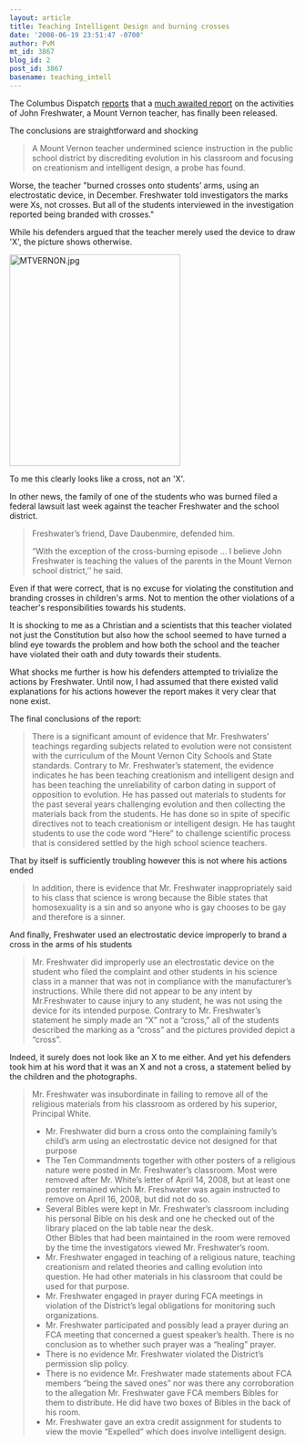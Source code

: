 ```yaml
---
layout: article
title: Teaching Intelligent Design and burning crosses
date: '2008-06-19 23:51:47 -0700'
author: PvM
mt_id: 3867
blog_id: 2
post_id: 3867
basename: teaching_intell
---
```

The Columbus Dispatch [reports](http://www.dispatch.com/live/content/local_news/stories/2008/06/19/mtvernon.html?sid=101) that a [much awaited report](http://www.dispatch.com/wwwexportcontent/sites/dispatch/local_news/stories/2008/06/19/Freshwater.pdf) on the activities of John Freshwater, a Mount Vernon teacher, has finally been released.

The conclusions are straightforward and shocking

> A Mount Vernon teacher undermined science instruction in the public school district by discrediting evolution in his classroom and focusing on creationism and intelligent design, a probe has found. 

Worse, the teacher "burned crosses onto students’ arms, using an electrostatic device, in December. Freshwater told investigators the marks were Xs, not crosses. But all of the students interviewed in the investigation reported being branded with crosses."

While his defenders argued that the teacher merely used the device to draw 'X', the picture shows otherwise.

<img src="/PT/uploads/2008/MTVERNON.jpg" alt="MTVERNON.jpg" width="300" height="371" class="mt-image-none" />

To me this clearly looks like a cross, not an 'X'.

In other news, the family of one of the students who was burned filed a federal lawsuit last week against the teacher Freshwater and the school district.

> Freshwater’s friend, Dave Daubenmire, defended him.
> 
> “With the exception of the cross-burning episode … I believe John Freshwater is teaching the values of the parents in the Mount Vernon school district,’’ he said.

Even if that were correct, that is no excuse for violating the constitution  and branding crosses in children's arms. Not to mention the other violations of a teacher's responsibilities towards his students.

It is shocking to me as a Christian and a scientists that this teacher violated not just the Constitution but also how the school seemed to have turned a blind eye towards the problem and how both the school and the teacher have violated their oath and duty towards their students.

What shocks me further is how his defenders attempted to trivialize the actions by Freshwater. Until now, I had assumed that there existed valid explanations for his actions however the report makes it very clear that none exist. 

The final conclusions of the report:

> There is a significant amount of evidence that Mr. Freshwaters’ teachings regarding subjects  related to evolution were not consistent with the curriculum of the Mount Vernon City Schools and State standards.  Contrary to Mr. Freshwater’s statement, the evidence indicates he has been teaching creationism and intelligent design and has been teaching the unreliability of carbon dating in support of opposition to evolution.  He has passed out materials to students for the past several years challenging evolution and then collecting the materials back from the students.  He has done so in spite of specific directives not to teach creationism or intelligent design.  He has taught students to use the code word “Here” to challenge scientific process that is considered settled by the high school science teachers.

That by itself is sufficiently troubling however this is not where his actions ended

> In addition, there is evidence that Mr. Freshwater inappropriately said to his class that science is wrong because the Bible states that homosexuality is a sin and so anyone who is gay chooses to be gay and therefore is a sinner.

And finally, Freshwater used an electrostatic device improperly to brand a cross in the arms of his students

> Mr. Freshwater did improperly use an electrostatic device on the student who filed the complaint and other students in his science class in a manner that was not in compliance with the manufacturer’s instructions.  While there did not appear to be any intent by Mr.Freshwater to cause injury to any student, he was not using the device for its intended purpose. Contrary to Mr.  Freshwater’s statement he simply made an “X” not a “cross,” all of the students described the marking as a “cross” and the pictures provided depict a “cross”. 

Indeed, it surely does not look like an X to me either. And yet his defenders took him at his word that it was an X and not a cross, a statement belied by the children and the photographs.

> Mr. Freshwater was insubordinate in failing to remove all of the religious materials from his  classroom as ordered by his superior, Principal White.  
> 
> 
> * Mr. Freshwater did burn a cross onto the complaining family’s child’s arm using an 
> electrostatic device not designed for that purpose
> * The Ten Commandments together with other posters of a religious nature were posted in Mr. Freshwater’s classroom.  Most were removed after Mr. White’s letter of April 14, 2008, but at least one poster remained which Mr. Freshwater was again instructed to 
> remove on April 16, 2008, but did not do so. 
> * Several Bibles were kept in Mr. Freshwater’s classroom including his personal Bible on his desk and one he checked out of the library placed on the lab table near the desk.  
> Other Bibles that had been maintained in the room were removed by the time the 
> investigators viewed Mr. Freshwater’s room. 
> * Mr. Freshwater engaged in teaching of a religious nature, teaching creationism and 
> related theories and calling evolution into question.  He had other materials in his 
> classroom that could be used for that purpose. 
> * Mr. Freshwater engaged in prayer during FCA meetings in violation of the District’s 
> legal obligations for monitoring such organizations.
> * Mr. Freshwater participated and possibly lead a prayer during an FCA meeting that 
> concerned a guest speaker’s health.  There is no conclusion as to whether such prayer was a “healing” prayer. 
> * There is no evidence Mr. Freshwater violated the District’s permission slip policy. 
> * There is no evidence Mr. Freshwater made statements about FCA members “being the saved ones” nor was there any corroboration to the allegation Mr. Freshwater gave FCA members Bibles for them to distribute.  He did have two boxes of Bibles in the back of his room. 
> * Mr. Freshwater gave an extra credit assignment for students to view the movie “Expelled” which does involve intelligent design.
